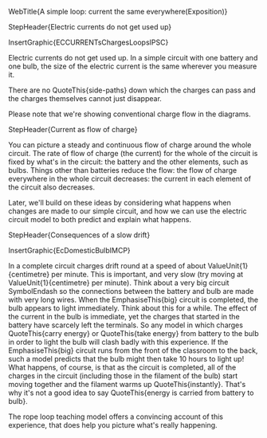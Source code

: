 WebTitle{A simple loop: current the same everywhere(Exposition)}

StepHeader{Electric currents do not get used up}

InsertGraphic{ECCURRENTsChargesLoopsIPSC}

Electric currents do not get used up. In a simple circuit with one battery and one bulb, the size of the electric current is the same wherever you measure it.

There are no QuoteThis{side-paths} down which the charges can pass and the charges themselves cannot just disappear.

Please note that we&apos;re showing conventional charge flow in the diagrams.

StepHeader{Current as flow of charge}

You can picture a steady and continuous flow of charge around the whole circuit. The rate of flow of charge (the current) for the whole of the circuit is fixed by what&apos;s in the circuit: the battery and the other elements, such as bulbs. Things other than batteries reduce the flow: the flow of charge everywhere in the whole circuit decreases: the current in each element of the circuit also decreases.

Later, we&apos;ll build on these ideas by considering what happens when changes are made to our simple circuit, and how we can use the electric circuit model to both predict and explain what happens.

StepHeader{Consequences of a slow drift}

InsertGraphic{EcDomesticBulbIMCP}

In a complete circuit charges drift round at a speed of about ValueUnit{1}{centimetre} per minute. This is important, and very slow (try moving at ValueUnit{1}{centimetre} per minute). Think about a very big circuit SymbolEndash so the connections between the battery and bulb are made with very long wires. When the EmphasiseThis{big} circuit is completed, the bulb appears to light immediately. Think about this for a while. The effect of the current in the bulb is immediate, yet the charges that started in the battery have scarcely left the terminals. So any model in which charges QuoteThis{carry energy} or QuoteThis{take energy} from battery to the bulb in order to light the bulb will clash badly with this experience. If the EmphasiseThis{big} circuit runs from the front of the classroom to the back, such a model predicts that the bulb might then take 10 hours to light up! What happens, of course, is that as the circuit is completed, all of the charges in the circuit (including those in the filament of the bulb) start moving together and the filament warms up QuoteThis{instantly}. That&apos;s why it&apos;s not a good idea to say QuoteThis{energy is carried from battery to bulb}.

The rope loop teaching model offers a convincing account of this experience, that does help you picture what&apos;s really happening.

